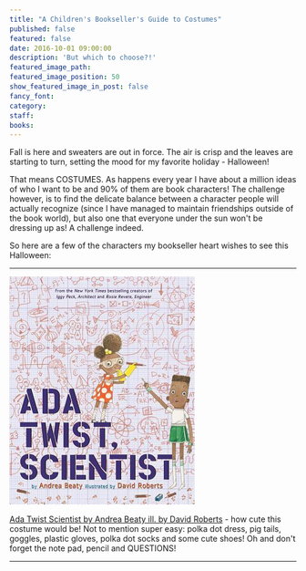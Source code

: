 ```yaml
---
title: "A Children's Bookseller's Guide to Costumes"
published: false
featured: false
date: 2016-10-01 09:00:00
description: 'But which to choose?!'
featured_image_path:
featured_image_position: 50
show_featured_image_in_post: false
fancy_font:
category:
staff:
books:
---
```



Fall is here and sweaters are out in force. The air is crisp and the leaves are starting to turn, setting the mood for my favorite holiday - Halloween!

That means COSTUMES. As happens every year I have about a million ideas of who I want to be and 90% of them are book characters! The challenge however, is to find the delicate balance between a character people will actually recognize (since I have managed to maintain friendships outside of the book world), but also one that everyone under the sun won't be dressing up as! A challenge indeed.

So here are a few of the characters my bookseller heart wishes to see this Halloween:

---

![](/uploads/versions/adatwist---x----325-400x---.jpg)

[Ada Twist Scientist by Andrea Beaty ill. by David Roberts](http://www.brooklinebooksmith-shop.com/book/9781419721373) - how cute this costume would be! Not to mention super easy: polka dot dress, pig tails, goggles, plastic gloves, polka dot socks and some cute shoes! Oh and don't forget the note pad, pencil and QUESTIONS!

---

&nbsp;

&nbsp;

&nbsp;

&nbsp;